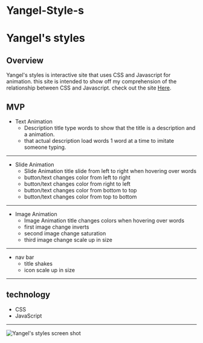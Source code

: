 # Yangel-Style-s
# Yangel's styles

## Overview
Yangel's styles is interactive site that uses CSS and Javascript for animation. this site is intended to show off my comprehension of the relationship between CSS and Javascript. check out the site [Here](https://yangel20.github.io/Yangel-Style-s/).

## MVP
* Text Animation
  * Description title type words to show that the title is a description and a animation.
  * that actual description load words 1 word at a time to imitate someone typing.

***

* Slide Animation
  * Slide Animation title slide from left to right when hovering over words
  * button/text changes color from left to right
  * button/text changes color from right to left
  * button/text changes color from bottom to top
  * button/text changes color from top to bottom

***

* Image Animation
  * Image Animation title changes colors when hovering over words
  * first image change inverts
  * second image change saturation
  * third image change scale up in size

***

* nav bar
  * title shakes
  * icon scale up in size

***
## technology
 * CSS
 * JavaScript

***


![Yangel's styles screen shot](https://i.imgur.com/EeyZq0W.png)


